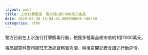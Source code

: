 ```yaml
---
layout: post
title: 上水打擊販毒　警方檢1億7000萬元毒品
date: 2020-08-30 13:04:33.000000000 +08:00
categories: rthk
---
```


警方日前在上水進行打擊販毒行動，檢獲多種毒品總市值約1億7000萬元。

毒品調查科警司鄒旺忠及總督察葉秀蘭，稍後召開記者會講述行動詳情。
